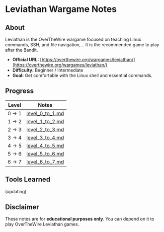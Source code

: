 # Leviathan Wargame Notes

## About
Leviathan is the OverTheWire wargame focused on teaching Linux commands, SSH, and file navigation,... It is the recommended game to play after the Bandit.

- **Official URL:** [https://overthewire.org/wargames/leviathan/](https://overthewire.org/wargames/leviathan/)
- **Difficulty:** Beginner / Intermediate
- **Goal:** Get comfortable with the Linux shell and essential commands.

## Progress
| Level  | Notes |
|--------|--------|
| 0 → 1  | [level_0_to_1.md](./level_0_to_1.md)   |
| 1 → 2  | [level_1_to_2.md](./level_1_to_2.md)   |
| 2 → 3  | [level_2_to_3.md](./level_2_to_3.md)   |
| 3 → 4  | [level_3_to_4.md](./level_3_to_4.md)   |
| 4 → 5  | [level_4_to_5.md](./level_4_to_5.md)   |
| 5 → 6  | [level_5_to_6.md](./level_5_to_6.md)   |
| 6 → 7  | [level_6_to_7.md](./level_6_to_7.md)   |

## Tools Learned
(updating)

## Disclaimer
These notes are for **educational purposes only**. You can depend on it to play OverTheWire Leviathan games.
